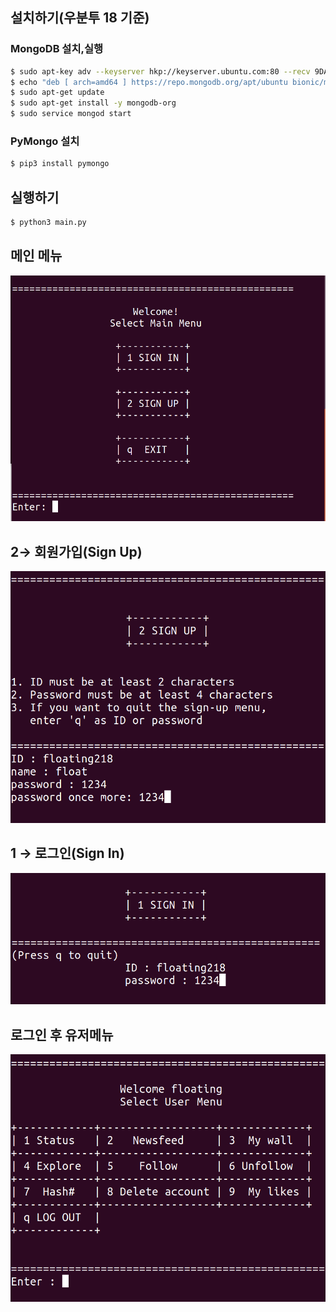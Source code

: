 ## 설치하기(우분투 18 기준)

### MongoDB 설치,실행

```bash
$ sudo apt-key adv --keyserver hkp://keyserver.ubuntu.com:80 --recv 9DA31620334BD75D9DCB49F368818C72E52529D4
$ echo "deb [ arch=amd64 ] https://repo.mongodb.org/apt/ubuntu bionic/mongodb-org/4.0 multiverse" | sudo tee /etc/apt/sources.list.d/mongodb-org-4.0.list
$ sudo apt-get update
$ sudo apt-get install -y mongodb-org
$ sudo service mongod start
```

### PyMongo 설치

```bash
$ pip3 install pymongo
```

## 실행하기

```bash
$ python3 main.py
```

## 메인 메뉴
<img src="img/main.png">

## 2→ 회원가입(Sign Up)
<img src="img/sign_up.png">

## 1 → 로그인(Sign In)
<img src="img/sign_in.png">

## 로그인 후 유저메뉴
<img src="img/usermenu.png">
